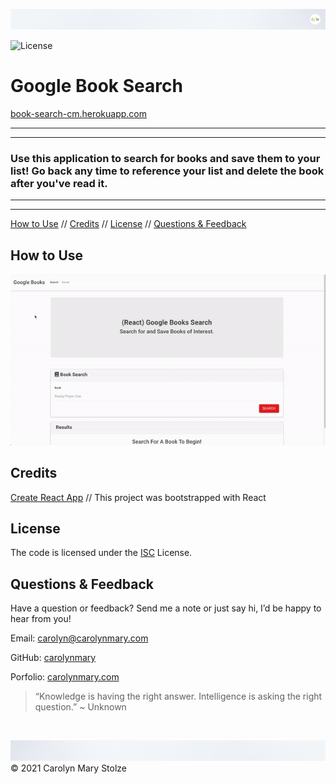 ![header](./assets/cm_header.png)

<!-- Badges: MAY NEED TO ADJUST LICENSE BADGE URL -->
![License](https://img.shields.io/badge/License-ISC-green)</br>

<!-- ![logo](pathToFileHere) -->
# Google Book Search   
[book-search-cm.herokuapp.com](https://book-search-cm.herokuapp.com/)
 
- - -
- - -
### Use this application to search for books and save them to your list! Go back any time to reference your list and delete the book after you've read it. 

- - -
- - -

<!-- TOC -->
[How to Use](#how-to-use) // [Credits](#credits) // [License](#license) // [Questions & Feedback](#questions-feedback) 
  
## How to Use 

![demo](./assets/bookSearchDemo.gif)

## Credits
  
<!-- Third Party Asset Creators? Tutorials> // link to web presence -->
[Create React App](https://github.com/facebook/create-react-app) // This project was bootstrapped with React
 </br>

## License
    
The code is licensed under the [ISC](https://choosealicense.com/licenses/isc/) License.
  
## Questions & Feedback
  
Have a question or feedback? Send me a note or just say hi, I’d be happy to hear from you!
  
Email: carolyn@carolynmary.com </br>
  
GitHub: [carolynmary](https://github.com/carolynmary) </br>
  
Porfolio: [carolynmary.com](https://carolynmary.com) 
  
> “Knowledge is having the right answer. Intelligence is asking the right question.” ~ Unknown
  
</br>

![footer](./assets/cm_footer.png)
© 2021 Carolyn Mary Stolze